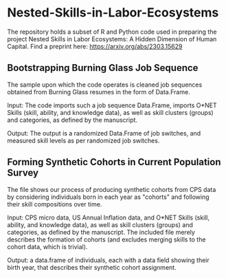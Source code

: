 # Nested-Skills-in-Labor-Ecosystems
The repository holds a subset of R and Python code used in preparing the project Nested Skills in Labor Ecosystems: A Hidden Dimension of Human Capital.
Find a preprint here: https://arxiv.org/abs/2303.15629

## Bootstrapping Burning Glass Job Sequence
The sample upon which the code operates is cleaned job sequences obtained from Burning Glass resumes in the form of Data.Frame.

Input: The code imports such a job sequence Data.Frame, imports O*NET Skills (skill, ability, and knowledge data), as well as skill clusters (groups) and categories, as defined by the manuscript.

Output: The output is a randomized Data.Frame of job switches, and measured skill levels as per randomized job switches.

## Forming Synthetic Cohorts in Current Population Survey
The file shows our process of producing synthetic cohorts from CPS data by considering individuals born in each year as "cohorts" and following their skill compositions over time.

Input: CPS micro data, US Annual Inflation data, and O*NET Skills (skill, ability, and knowledge data), as well as skill clusters (groups) and categories, as defined by the manuscript. The included file merely describes the formation of cohorts (and excludes merging skills to the cohort data, which is trivial).

Output: a data.frame of individuals, each with a data field showing their birth year, that describes their synthetic cohort assignment.
